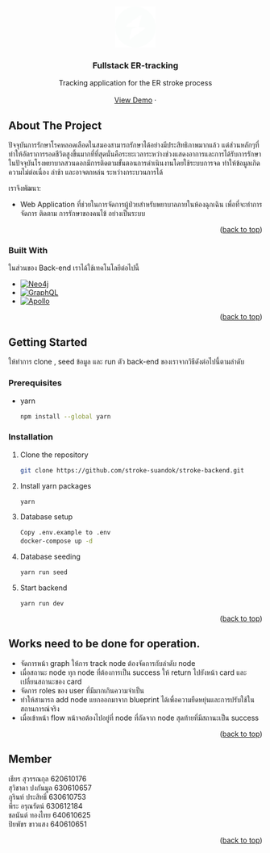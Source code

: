 <!-- Improved compatibility of back to top link: See: https://github.com/othneildrew/Best-README-Template/pull/73 -->
<a name="readme-top"></a>




<!-- PROJECT LOGO -->
<br />
<div align="center">
  <a >
    <img src="./src/img/icon.png" alt="Logo" width="80" height="80">
  </a>

  <h3 align="center">Fullstack ER-tracking</h3>

  <p align="center">
    Tracking application for the ER stroke process
    <br />
    <br />
    <a href="https://fsd-ertrack.cpe.eng.cmu.ac.th/">View Demo</a>
    ·
  </p>
</div>





<!-- ABOUT THE PROJECT -->
## About The Project

ปัจจุบันการรักษาโรคหลอดเลือดในสมองสามารถรักษาได้อย่างมีประสิทธิภาพมากแล้ว แต่ส่วนหลักๆที่ทำให้อัตราการรอดชีวิตสูงขึ้นมากที่ที่สุดนั่นคือระยะเวลาระหว่างช่วงแสดงอาการและการได้รับการรักษา ในปัจจุบันโรงพยาบาลสวนดอกมีการติดตามขั้นตอนการดำเนินงานโดยใช้ระบบการจด ทำให้ข้อมูลเกิดความไม่ต่อเนื่อง ล่าช้า และอาจตกหล่น ระหว่างกระบวนการได้

เราจึงพัฒนา:
* Web Application ที่ช่วยในการจัดการผู้ป่วยสำหรับพยาบาลภายในห้องฉุกเฉิน เพื่อที่จะทำการจัดการ ติดตาม การรักษาของคนไข้ อย่างเป็นระบบ

<p align="right">(<a href="#readme-top">back to top</a>)</p>



### Built With

ในส่วนของ Back-end เราได้ใช้เทคโนโลยีต่อไปนี้
* [![Neo4j][Neo4j]][Neo4j-url]
* [![GraphQL][GraphQL]][GraphQL-url]
* [![Apollo][Apollo]][Apollo-url]

<p align="right">(<a href="#readme-top">back to top</a>)</p>



<!-- GETTING STARTED -->
## Getting Started

ให้ทำการ clone , seed ข้อมูล และ run ตัว back-end ของเราจากวิธีดังต่อไปนี้ตามลำดับ

### Prerequisites
* yarn
  ```sh
  npm install --global yarn
  ```

### Installation


1. Clone the repository
   ```sh
   git clone https://github.com/stroke-suandok/stroke-backend.git
   ```
2. Install yarn packages
   ```sh
   yarn
   ```
3. Database setup
   ```sh
   Copy .env.example to .env
   docker-compose up -d
   ```
4. Database seeding
   ```sh
   yarn run seed
   ```

5. Start backend
   ```
   yarn run dev
   ```



<p align="right">(<a href="#readme-top">back to top</a>)</p>



<!-- USAGE EXAMPLES -->
## Works need to be done for operation.

* จัดการหน้า graph ให้การ track node ต้องจัดการกับลำดับ node
* เมื่อสถานะ node ทุก node ที่ต้องการเป็น success ให้ return ไปยังหน้า card และเปลี่ยนสถานะของ card
* จัดการ roles ของ user ที่มีมากเกินความจำเป็น
* ทำให้สามารถ add node แยกออกมาจาก blueprint ได้เพื่อความยืดหยุ่นและการปรับใช้ในสถานการณ์จริง
* เมื่อเข้าหน้า flow หน้าจอต้องไปอยู่ที่ node ที่ถัดจาก node สุดท้ายที่มีสถานะเป็น success 

<p align="right">(<a href="#readme-top">back to top</a>)</p>






<!-- CONTACT -->
## Member

เธียร สุวรรณกุล 620610176 \
สุวิชาดา ปงกันมูล 630610657 \
ภูรินท์ ประสิทธิ์ 630610753 \
พีระ อรุณรัตน์ 630612184 \
ชลนันต์ ทองไทย 640610625 \
ปิยพัชร ขาวแสง 640610651 

<p align="right">(<a href="#readme-top">back to top</a>)</p>





<!-- MARKDOWN LINKS & IMAGES -->
<!-- https://www.markdownguide.org/basic-syntax/#reference-style-links -->
[contributors-shield]: https://img.shields.io/github/contributors/othneildrew/Best-README-Template.svg?style=for-the-badge
[contributors-url]: https://github.com/othneildrew/Best-README-Template/graphs/contributors
[forks-shield]: https://img.shields.io/github/forks/othneildrew/Best-README-Template.svg?style=for-the-badge
[forks-url]: https://github.com/othneildrew/Best-README-Template/network/members
[stars-shield]: https://img.shields.io/github/stars/othneildrew/Best-README-Template.svg?style=for-the-badge
[stars-url]: https://github.com/othneildrew/Best-README-Template/stargazers
[issues-shield]: https://img.shields.io/github/issues/othneildrew/Best-README-Template.svg?style=for-the-badge
[issues-url]: https://github.com/othneildrew/Best-README-Template/issues
[license-shield]: https://img.shields.io/github/license/othneildrew/Best-README-Template.svg?style=for-the-badge
[license-url]: https://github.com/othneildrew/Best-README-Template/blob/master/LICENSE.txt
[linkedin-shield]: https://img.shields.io/badge/-LinkedIn-black.svg?style=for-the-badge&logo=linkedin&colorB=555
[linkedin-url]: https://linkedin.com/in/othneildrew
[product-screenshot]: images/screenshot.png
[Neo4j]: https://img.shields.io/badge/Neo4j-4287f5?style=for-the-badge&logo=vitedotjs&logoColor=white
[Neo4j-url]: https://neo4j.com
[Apollo]:https://img.shields.io/badge/Apollo-563D7C?style=for-the-badge&logo=vitedotjs&logoColor=white
[Apollo-url]: https://www.apollographql.com/docs/
[GraphQL]:https://img.shields.io/badge/GraphQL-ea3373?style=for-the-badge&logo=vitedotjs&logoColor=white
[GraphQL-url]: https://graphql.org

